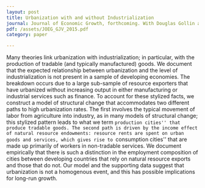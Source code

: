 ```yaml
---
layout: post
title: Urbanization with and without Industrialization
journal: Journal of Economic Growth, forthcoming. With Douglas Gollin and Remi Jedwab.
pdf: /assets/JOEG_GJV_2015.pdf
category: paper

---
```

Many theories link urbanization with industrialization; in particular, with the production of tradable (and typically manufactured) goods. We document that the expected relationship between urbanization and the level of industrialization is not present in a sample of developing economies. The breakdown occurs due to a large sub-sample of resource exporters that have urbanized without increasing output in either manufacturing or industrial services such as finance. To account for these stylized facts, we construct a model of structural change that accommodates two different paths to high urbanization rates. The first involves the typical movement of labor from agriculture into industry, as in many models of structural change; this stylized pattern leads to what we term ``production cities'' that produce tradable goods. The second path is driven by the income effect of natural resource endowments: resource rents are spent on urban goods and services, which gives rise to ``consumption cities'' that are made up primarily of workers in non-tradable services. We document empirically that there is such a distinction in the employment composition of cities between developing countries that rely on natural resource exports and those that do not. Our model and the supporting data suggest that urbanization is not a homogenous event, and this has possible implications for long-run growth.
